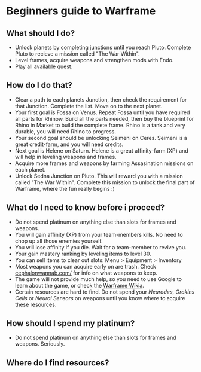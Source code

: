 # Beginners guide to Warframe

## What should I do?

- Unlock planets by completing junctions until you reach Pluto. Complete Pluto to recieve a mission called "The War Within".
- Level frames, acquire weapons and strengthen mods with Endo.
- Play all available quest.

## How do I do that?

- Clear a path to each planets Junction, then check the requirement for that Junction. Complete the list. Move on to the next planet.
- Your first goal is Fossa on Venus. Repeat Fossa until you have required all parts for Rhinow. Build all the parts needed, then buy the blueprint for Rhino in Market to build the complete frame. Rhino is a tank and very durable, you will need Rhino to progress. 
- Your second goal should be unlocking Seimeni on Ceres. Seimeni is a great credit-farm, and you will need credits. 
- Next goal is Helene on Saturn. Helene is a great affinity-farm (XP) and will help in leveling weapons and frames.
- Acquire more frames and weapons by farming Assasination missions on each planet.
- Unlock Sedna Junction on Pluto. This will reward you with a mission called "The War Within". Complete this mission to unlock the final part of Warframe, where the fun really begins :)

## What do I need to know before i proceed?

- Do not spend platinum on anything else than slots for frames and weapons.
- You will gain affinity (XP) from your team-members kills. No need to chop up all those enemies yourself.
- You will lose affinity if you die. Wait for a team-member to revive you.
- Your gain mastery ranking by leveling items to level 30.
- You can sell items to clear out slots: Menu > Equipment > Inventory
- Most weapons you can acquire early on are trash. Check [cephalonwannab.com/](https://www.cephalonwannab.com/) for info on what weapons to keep.
- The game will not provide much help, so you need to use Google to learn about the game, or check the [Warframe Wikia](https://warframe.fandom.com/wiki).
- Certain resources are hard to find. Do not spend your *Neurodes*, *Orokins Cells* or *Neural Sensors* on weapons until you know where to acquire these resources.

## How should I spend my platinum?
- Do not spend platinum on anything else than slots for frames and weapons. Seriously.


## Where do I find resources?
